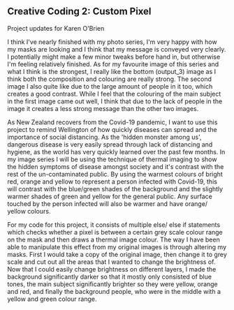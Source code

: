 ## Creative Coding 2: Custom Pixel

Project updates for Karen O'Brien

I think I've nearly finished with my photo series, I'm very happy with how my masks are looking and I think that my message is conveyed very clearly. I potentially might make a few minor tweaks before hand in, but otherwise I'm feeling relatively finished. As for my favourite image of this series and what I think is the strongest, I really like the bottom (output_3) image as I think both the composition and colouring are really strong. The second image I also quite like due to the large amount of people in it too, which creates a good contrast. While I feel that the colouring of the main subject in the first image came out well, I think that due to the lack of people in the image it creates a less strong message than the other two images.

As New Zealand recovers from the Covid-19 pandemic, I want to use this project to remind Wellington of how quickly diseases can spread and the importance of social distancing. As the 'hidden monster among us', dangerous disease is very easily spread through lack of distancing and hygiene, as the world has very quickly learned over the past few months. In my image series I will be using the technique of thermal imaging to show the hidden symptoms of disease amongst society and it's contrast with the rest of the un-contaminated public. By using the warmest colours of bright red, orange and yellow to represent a person infected with Covid-19, this will contrast with the blue/green shades of the background and the slightly warmer shades of green and yellow for the general public. Any surface touched by the person infected will also be warmer and have orange/ yellow colours.

For my code for this project, it consists of multiple else/ else if statements which checks whether a pixel is between a certain grey scale colour range on the mask and then draws a thermal image colour. The way I have been able to manipulate this effect from my original images is through altering my masks. First I would take a copy of the original image, then change it to grey scale and cut out all the areas that I wanted to change the brightness of. Now that I could easily change brightness on different layers, I made the background significantly darker so that it mostly only consisted of blue tones, the main subject significantly brighter so they were yellow, orange and red, and finally the background people, who were in the middle with a yellow and green colour range.
